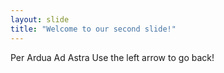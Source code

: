 ```yaml
---
layout: slide
title: "Welcome to our second slide!"
---
```

Per Ardua Ad Astra 
Use the left arrow to go back!